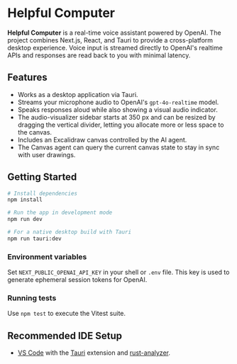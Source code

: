 # Helpful Computer

**Helpful Computer** is a real-time voice assistant powered by OpenAI. The project combines Next.js, React, and Tauri to provide a cross-platform desktop experience. Voice input is streamed directly to OpenAI's realtime APIs and responses are read back to you with minimal latency.

## Features

- Works as a desktop application via Tauri.
- Streams your microphone audio to OpenAI's `gpt-4o-realtime` model.
- Speaks responses aloud while also showing a visual audio indicator.
- The audio-visualizer sidebar starts at 350 px and can be resized by dragging
  the vertical divider, letting you allocate more or less space to the canvas.
- Includes an Excalidraw canvas controlled by the AI agent.
- The Canvas agent can query the current canvas state to stay in sync with user drawings.

## Getting Started

```bash
# Install dependencies
npm install

# Run the app in development mode
npm run dev

# For a native desktop build with Tauri
npm run tauri:dev
```

### Environment variables

Set `NEXT_PUBLIC_OPENAI_API_KEY` in your shell or `.env` file. This key is used to generate ephemeral session tokens for OpenAI.

### Running tests

Use `npm test` to execute the Vitest suite.

## Recommended IDE Setup

- [VS Code](https://code.visualstudio.com/) with the [Tauri](https://marketplace.visualstudio.com/items?itemName=tauri-apps.tauri-vscode) extension and [rust-analyzer](https://marketplace.visualstudio.com/items?itemName=rust-lang.rust-analyzer).

